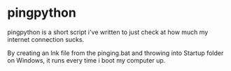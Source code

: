 # pingpython
 
 pingpython is a short script i've written to just check at how much my internet connection sucks.
 
 By creating an lnk file from the pinging.bat and throwing into Startup folder on Windows, it runs every time i boot my computer up.
